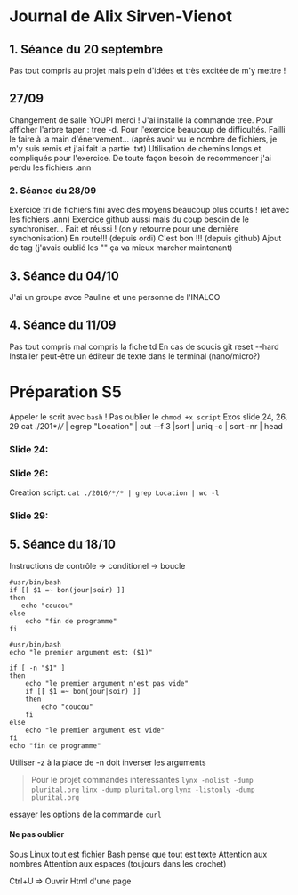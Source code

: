 # Journal de Alix Sirven-Vienot 
## 1. Séance du 20 septembre

Pas tout compris au projet mais plein d'idées et très excitée de m'y mettre ! 

## 27/09
Changement de salle YOUPI merci !
J'ai installé la commande tree. 
Pour afficher l'arbre taper : tree -d.
Pour l'exercice beaucoup de difficultés. Failli le faire à la main d'énervement... (après avoir vu le nombre de fichiers, je m'y suis remis et j'ai fait la partie .txt)
Utilisation de chemins longs et compliqués pour l'exercice. De toute façon besoin de recommencer j'ai perdu les fichiers .ann

### 2. Séance du 28/09
Exercice tri de fichiers fini avec des moyens beaucoup plus courts ! (et avec les fichiers .ann)
Exercice github aussi mais du coup besoin de le synchroniser...
Fait et réussi ! (on y retourne pour une dernière synchonisation)
En route!!! (depuis ordi)
C'est bon !!! (depuis github) 
Ajout de tag (j'avais oublié les "" ça va mieux marcher maintenant)

## 3. Séance du 04/10
J'ai un groupe avce Pauline et une personne de l'INALCO


## 4. Séance du 11/09

Pas tout compris mal compris la fiche td 
En cas de soucis git reset --hard
Installer peut-être un éditeur de texte dans le terminal (nano/micro?)


# Préparation S5

Appeler le scrit avec `bash` !
Pas oublier le `chmod +x script`
Exos slide 24, 26, 29
cat ./201*/*/* | egrep "Location" | cut --f 3 |sort | uniq -c | sort -nr | head

### Slide 24:

### Slide 26:
Creation script:
`cat ./2016/*/* | grep Location | wc -l`

### Slide 29:


## 5. Séance du 18/10
Instructions de contrôle
-> conditionel
-> boucle
```
#usr/bin/bash
if [[ $1 =~ bon(jour|soir) ]]
then
   echo "coucou"
else
    echo "fin de programme"
fi
```

```
#usr/bin/bash
echo "le premier argument est: ($1)"

if [ -n "$1" ]
then
    echo "le premier argument n'est pas vide"
    if [[ $1 =~ bon(jour|soir) ]]
    then
        echo "coucou"
    fi
else
    echo "le premier argument est vide"
fi
echo "fin de programme"
```
Utiliser -z à la place de -n doit inverser les arguments

> Pour le projet
commandes interessantes
`lynx -nolist -dump plurital.org`
`linx -dump plurital.org`
`lynx -listonly -dump plurital.org`

essayer les options de la commande `curl`


#### Ne pas oublier
Sous Linux tout est fichier
Bash pense que tout est texte Attention aux nombres
Attention aux espaces (toujours dans les crochet)

Ctrl+U => Ouvrir Html d'une page


